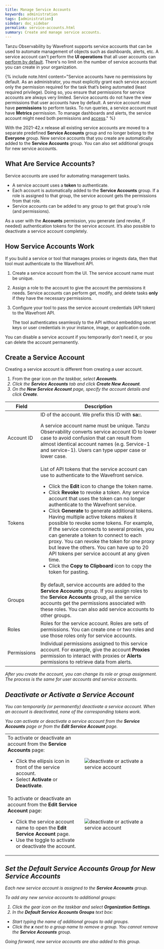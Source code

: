 ```yaml
---
title: Manage Service Accounts
keywords: administration
tags: [administration]
sidebar: doc_sidebar
permalink: service-accounts.html
summary: Create and manage service accounts.
---
```


Tanzu Observability by Wavefront supports service accounts that can be used to automate management of objects such as dashboards, alerts, etc. A service account can't perform the **UI operations** that all user accounts can [perform by default](user-accounts.html#what-can-a-new-user-do). There's no limit on the number of service accounts that you can create in your organization. 

{% include note.html content="Service accounts have no permissions by default. As an administrator, you must explicitly grant each service account only the permission required for the task that’s being automated (least required privilege). Doing so, you ensure that permissions for service accounts are always very limited. Service accounts do not have the view permissions that user accounts have by default. A service account must have **permissions** to perform tasks. To run queries, a service account must have **Metrics** permission. To manage dashboards and alerts, the service account might need both permissions and [access](access.html)." %}

With the 2021-42.x release all existing service accounts are moved to a separate predefined **Service Accounts** group and no longer belong to the **Everyone** group. New service accounts that you create are automatically added to the **Service Accounts** group. You can also set additional groups for new service accounts.

## What Are Service Accounts?

Service accounts are used for automating management tasks.

* A service account uses a **token** to authenticate.
* Each account is automatically added to the **Service Accounts** group. If a role is assigned to that group, the service account gets the permissions from that role.
* Service accounts can be added to any group to get that group's role (and permissions).

As a user with the **Accounts** permission, you generate (and revoke, if needed) authentication tokens for the service account. It’s also possible to deactivate a service account completely. 

## How Service Accounts Work

If you build a service or tool that manages proxies or ingests data, then that tool must authenticate to the Wavefront API.

1. Create a service account from the UI. The service account name must be unique.
2. Assign a role to the account to give the account the permissions it needs. Service accounts can perform get, modify, and delete tasks **only** if they have the necessary permissions.
3. Configure your tool to pass the service account credentials (API token) to the Wavefront API.

   The tool authenticates seamlessly to the API without embedding secret keys or user credentials in your instance, image, or application code.

You can disable a service account if you temporarily don't need it, or you can delete the account permanently.


## Create a Service Account

Creating a service account is different from creating a user account.

1. From the gear icon <i class="fa fa-cog"/> on the taskbar, select **Accounts**.
2. Click the **Service Accounts** tab and click **Create New Account**.
3. On the **New Service Account** page, specify the account details and click **Create**.

<table style="width: 100%;">
<tbody>
<thead>
<tr><th width="15%">Field</th><th width="85%">Description</th></tr>
</thead>
<tr>
<td>
Account ID</td>
<td>ID of the account. We prefix this ID with <strong>sa::</strong>. <p>A service account name must be unique. Tanzu Observability converts service account ID to lower case to avoid confusion that can result from almost identical account names (e.g. Service-1 and service-1). Users can type upper case or lower case. </p> </td>
</tr>
<tr>
<td>
Tokens</td>
<td>List of API tokens that the service account can use to authenticate to the Wavefront service.
<ul><li>Click the <strong>Edit</strong> icon to change the token name. </li>
<li>Click <strong>Revoke</strong> to revoke a token. Any service account that uses the token can no longer authenticate to the Wavefront service. </li>
<li>Click <strong>Generate</strong> to generate additional tokens. Having multiple active tokens makes it possible to revoke some tokens. For example, if the service connects to several proxies, you can generate a token to connect to each proxy. You can revoke the token for one proxy but leave the others. You can have up to 20 API tokens per service account at any given time.</li>
<li>Click the <strong>Copy to Clipboard</strong> icon to copy the token for pasting.</li>
</ul></td>
</tr>
<tr>
<td>
Groups</td>
<td>By default, service accounts are added to the <strong>Service Accounts</strong> group. If you assign roles to the <strong>Service Accounts</strong> group, all the service accounts get the permissions associated with these roles. You can also add service accounts to other groups. </td></tr>
<tr>
<td>Roles</td>
<td>Roles for the service account. Roles are sets of permissions. You can create one or two roles and use those roles only for service accounts. </td></tr>
<tr>
<td>Permissions</td>
<td>Individual permissions assigned to this service account. For example, give the account <strong>Proxies</strong> permission to interact with proxies or <strong>Alerts</strong> permissions to retrieve data from alerts. </td>
</tr>
</tbody>
</table>

After you create the account, you can change its role or group assignment. The process is the same for user accounts and service accounts.


## Deactivate or Activate a Service Account

You can temporarily (or permanently) deactivate a service account. When an account is deactivated, none of the corresponding tokens work.

You can activate or deactivate a service account from the **Service Accounts** page or from the **Edit Service Account** page.

<table style="width: 100%;">
<tbody>
<tr>
<td width="50%">
To activate or deactivate an account from the <strong>Service Accounts</strong> page:
<ul><li>Click the ellipsis icon in front of the service account. </li>
<li>Select <strong>Activate</strong> or <strong>Deactivate</strong>.</li>
</ul></td>
<td width="50%"><img src="/images/sa_deactivate_multi.png" alt="deactivate or activate a service account"/></td>
</tr>
<tr>
<td width="50%">
To activate or deactivate an account from the <strong>Edit Service Account</strong> page:
<ul><li>Click the service account name to open the <strong>Edit Service Account</strong> page. </li>
<li>Use the toggle to activate or deactivate the account.</li>
</ul></td>
<td width="50%"><img src="/images/sa_deactivate.png" alt="deactivate or activate a service account"/></td>
</tr>
</tbody>
</table>

## Set the Default Service Accounts Group for New Service Accounts

Each new service account is assigned to the **Service Accounts** group.

To add any new service accounts to additional groups:

1. Click the gear icon <i class="fa fa-cog"/> on the taskbar and select **Organization Settings**.
2. In the **Default Service Accounts Groups** text box:
  * Start typing the name of additional groups to add groups.
  * Click the **x** next to a group name to remove a group. You cannot remove the **Service Accounts** group.

Going forward, new service accounts are also added to this group.
